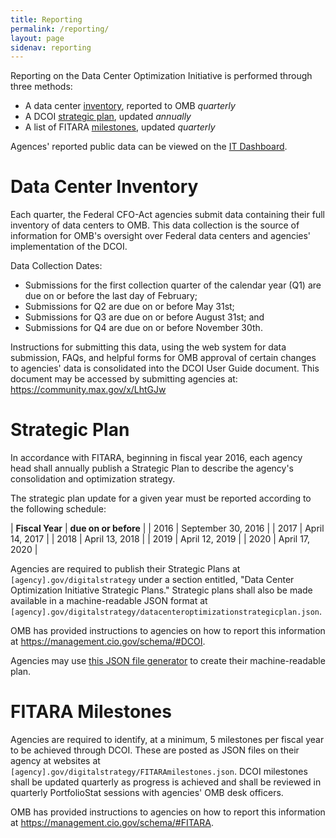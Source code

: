 ```yaml
---
title: Reporting
permalink: /reporting/
layout: page
sidenav: reporting
---
```


Reporting on the Data Center Optimization Initiative is performed through three methods:

* A data center [inventory](#data-center-inventory), reported to OMB *quarterly*
* A DCOI [strategic plan](#strategic-plan), updated *annually*
* A list of FITARA [milestones](#fitara-milestones), updated *quarterly*

Agences' reported public data can be viewed on the [IT Dashboard](https://itdashboard.gov).

# Data Center Inventory

Each quarter, the Federal CFO-Act agencies submit data containing their full inventory of data centers to OMB. This data collection is the source of information for OMB's oversight over Federal data centers and agencies' implementation of the DCOI.

Data Collection Dates:

* Submissions for the first collection quarter of the calendar year (Q1) are due on or before the last day of February;
* Submissions for Q2 are due on or before May 31st;
* Submissions for Q3 are due on or before August 31st; and
* Submissions for Q4 are due on or before November 30th.

Instructions for submitting this data, using the web system for data submission, FAQs, and helpful forms for OMB approval of certain changes to agencies' data is consolidated into the DCOI User Guide document. This document may be accessed by submitting agencies at: <https://community.max.gov/x/LhtGJw>


# Strategic Plan

In accordance with FITARA, beginning in fiscal year 2016, each agency
head shall annually publish a Strategic Plan to describe the agency's
consolidation and optimization strategy.

The strategic plan update for a given year must be reported according to the following schedule:

| **Fiscal Year** | **due on or before** |
| 2016 | September 30, 2016 |
| 2017 | April 14, 2017 |
| 2018 | April 13, 2018 |
| 2019 | April 12, 2019 |
| 2020 | April 17, 2020 |

Agencies are required to publish their Strategic Plans at
<code>[agency].gov/digitalstrategy</code> under a section entitled, "Data Center
Optimization Initiative Strategic Plans." Strategic plans shall also be made
available in a machine-readable JSON format at
<code>[agency].gov/digitalstrategy/datacenteroptimizationstrategicplan.json</code>.

OMB has provided instructions to agencies on how to report this information at
<https://management.cio.gov/schema/#DCOI>.

Agencies may use [this JSON file generator](/reporting/strategic-plan-generator) to create their machine-readable plan.

# FITARA Milestones

Agencies are required to identify, at a minimum, 5 milestones per fiscal
year to be achieved through DCOI. These are posted as JSON files on their
agency at websites at
<code>[agency].gov/digitalstrategy/FITARAmilestones.json</code>. DCOI milestones shall be updated quarterly as progress is achieved and shall be reviewed in quarterly
PortfolioStat sessions with agencies' OMB desk officers.

OMB has provided instructions to agencies on how to report this information at <https://management.cio.gov/schema/#FITARA>.
